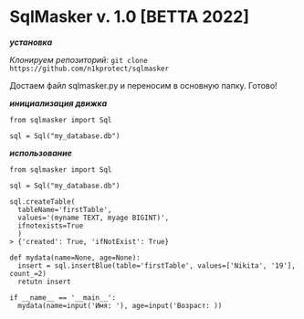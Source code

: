 

# SqlMasker v. 1.0 [BETTA 2022]

**_установка_**

_Клонируем репозиторий_: `git clone https://github.com/n1kprotect/sqlmasker`

Достаем файл sqlmasker.py и переносим в основную папку. Готово!

**_инициализация движка_**

```
from sqlmasker import Sql

sql = Sql("my_database.db")
```

**_использование_**

```
from sqlmasker import Sql

sql = Sql("my_database.db")

sql.createTable(
  tableName='firstTable',
  values='(myname TEXT, myage BIGINT)',
  ifnotexists=True
  )
> {'created': True, 'ifNotExist': True}

def mydata(name=None, age=None):
  insert = sql.insertBlue(table='firstTable', values=['Nikita', '19'], count_=2)
  retutn insert

if __name__ == '__main__':
  mydata(name=input('Имя: '), age=input('Возраст: ))


```
